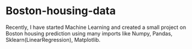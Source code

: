 # Boston-housing-data
Recently, I have started  Machine Learning and created a small project on Boston housing prediction using many imports like Numpy,  Pandas,  Sklearn(LinearRegression), Matplotlib. 
